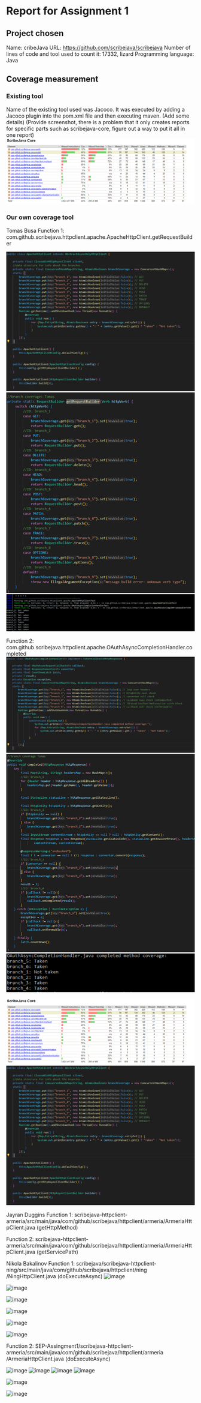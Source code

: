 # Report for Assignment 1

## Project chosen
Name: cribeJava
URL: https://github.com/scribejava/scribejava
Number of lines of code and tool used to count it: 17332, lizard
Programming language: Java

## Coverage measurement
### Existing tool
Name of the existing tool used was Jacoco. It was executed by adding a Jacoco plugin into the pom.xml file and then executing maven. (Add some details)
(Provide screenshot, there is a problem that it only creates reports for specific parts such as scribejava-core, figure out a way to put it all in one report)
![ScreenShot of coverage results](image.png)

### Our own coverage tool
Tomas Busa
Function 1: com.github.scribejava.httpclient.apache.ApacheHttpClient.getRequestBuilder

![Data Structure to hold coverage information, write all information about the branches taken to a console](image-1.png)
![Set a flag if the branch is reached](image-2.png)
![Coverage results output](image-3.png)

Function 2: com.github.scribejava.httpclient.apache.OAuthAsyncCompletionHandler.completed
![Data Structure to hold coverage information, write all information about the branches taken to a console](image-4.png)
![Set a flag if the branch is reached](image-5.png)
![Coverage results output](image-6.png)

![Before adding coverage](image.png)
![After adding coverage](image-1.png)

Jayran Duggins
Function 1: scribejava-httpclient-armeria/src/main/java/com/github/scribejava/httpclient/armeria/ArmeriaHttpClient.java (getHttpMethod)

Function 2: scribejava-httpclient-armeria/src/main/java/com/github/scribejava/httpclient/armeria/ArmeriaHttpClient.java (getServicePath)

Nikola Bakalinov
Function 1: scribejava/scribejava-httpclient-ning/src/main/java/com/github/scribejava/httpclient/ning
/NingHttpClient.java  (doExecuteAsync)
![image](https://github.com/YBushi/SEP-Assingment1/assets/113595455/af7aefc7-8db2-422b-8420-7760e43b8191)

![image](https://github.com/YBushi/SEP-Assingment1/assets/113595455/f45a7c09-47b2-4142-9d92-223d0b758001)

![image](https://github.com/YBushi/SEP-Assingment1/assets/113595455/cda0b2e0-cef0-499d-a484-cdcdab1d1985)


![image](https://github.com/YBushi/SEP-Assingment1/assets/113595455/38aada3b-daf4-4391-b616-281aa152fefa)

![image](https://github.com/YBushi/SEP-Assingment1/assets/113595455/90e3d968-0e97-4785-b3fa-c4aa001ff250)

![image](https://github.com/YBushi/SEP-Assingment1/assets/113595455/4a1a351c-74b5-4c46-b95c-2eb499a9e776)

Function 2: SEP-Assingment1/scribejava-httpclient-armeria/src/main/java/com/github/scribejava/httpclient/armeria
/ArmeriaHttpClient.java  (doExecuteAsync)

![image](https://github.com/YBushi/SEP-Assingment1/assets/113595455/bae2c17f-828d-434f-8796-7e5f7ce05b5d)
![image](https://github.com/YBushi/SEP-Assingment1/assets/113595455/e469bb70-d3d3-4f0d-963f-b0e480117631)
![image](https://github.com/YBushi/SEP-Assingment1/assets/113595455/28f7488b-f7ec-4a88-a94c-4f0d5708106c)
![image](https://github.com/YBushi/SEP-Assingment1/assets/113595455/c6833583-ac0e-41b8-bfb4-397fc7d102d8)





![image](https://github.com/YBushi/SEP-Assingment1/assets/113595455/9f7c108a-fc45-4466-bbae-f72f10861526)

![image](https://github.com/YBushi/SEP-Assingment1/assets/113595455/8a842731-beec-4bc9-957b-c7b0be9ca350)











